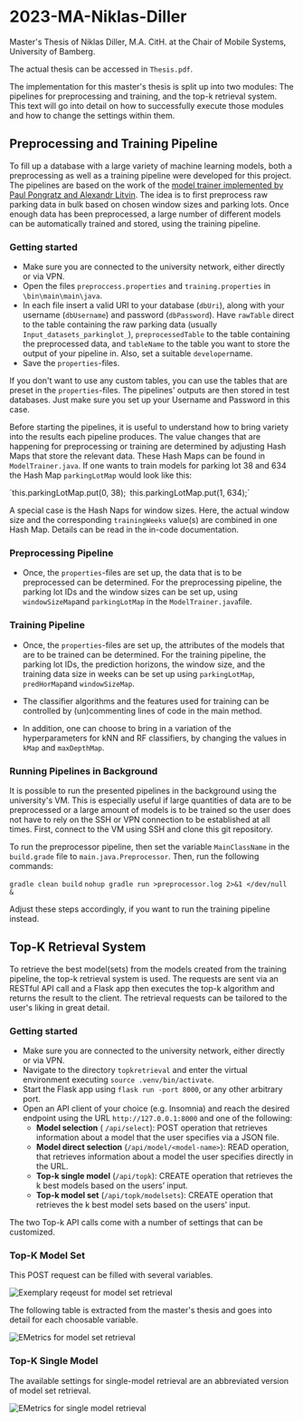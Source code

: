 # 2023-MA-Niklas-Diller

Master's Thesis of Niklas Diller, M.A. CitH. at the Chair of Mobile Systems, University of Bamberg. 

The actual thesis can be accessed in `Thesis.pdf`.

The implementation for this master's thesis is split up into two modules: The pipelines for preprocessing and training, and the top-k retrieval system. This text will go into detail on how to successfully execute those modules and how to change the settings within them.  

## Preprocessing and Training Pipeline

To fill up a database with a large variety of machine learning models, both a preprocessing as well as a training pipeline were developed for this project. The pipelines are based on the work of the [model trainer implemented by Paul Pongratz and Alexandr Litvin](https://gitlab.rz.uni-bamberg.de/mobi/living-lab/parking/-/tree/draftWithPaulsCode?ref_type=heads). The idea is to first preprocess raw parking data in bulk based on chosen window sizes and parking lots. Once enough data has been preprocessed, a large number of different models can be automatically trained and stored, using the training pipeline.

### Getting started

- Make sure you are connected to the university network, either directly or via VPN.
- Open the files `preproccess.properties` and `training.properties` in `\bin\main\main\java`.
- In each file insert a valid URI to your database (`dbUri`), along with your username (`dbUsername`) and password (`dbPassword`). Have `rawTable` direct to the table containing the raw parking data (usually `Input_datasets_parkinglot_`), `preprocessedTable` to the table containing the preprocessed data, and `tableName` to the table you want to store the output of your pipeline in. Also, set a suitable `developer`name.
- Save the `properties`-files.

If you don't want to use any custom tables, you can use the tables that are preset in the `properties`-files. The pipelines' outputs are then stored in test databases. Just make sure you set up your Username and Password in this case.

Before starting the pipelines, it is useful to understand how to bring variety into the results each pipeline produces. The value changes that are happening for preprocessing or training are determined by adjusting Hash Maps that store the relevant data. These Hash Maps can be found in `ModelTrainer.java`. If one wants to train models for parking lot 38 and 634 the Hash Map `parkingLotMap` would look like this:

´this.parkingLotMap.put(0, 38);`
`this.parkingLotMap.put(1, 634);`

A special case is the Hash Naps for window sizes. Here, the actual window size and the corresponding `trainingWeeks` value(s) are combined in one Hash Map. Details can be read in the in-code documentation. 


### Preprocessing Pipeline

- Once, the `properties`-files are set up, the data that is to be preprocessed can be determined. For the preprocessing pipeline, the parking lot IDs and the window sizes can be set up, using `windowSizeMap`and `parkingLotMap` in the `ModelTrainer.java`file. 

### Training Pipeline

- Once, the `properties`-files are set up, the attributes of the models that are to be trained can be determined. For the training pipeline, the parking lot IDs, the prediction horizons, the window size, and the training data size in weeks can be set up using `parkingLotMap`, `predHorMap`and `windowSizeMap`. 

- The classifier algorithms and the features used for training can be controlled by (un)commenting lines of code in the main method. 

- In addition, one can choose to bring in a variation of the hyperparameters for kNN and RF classifiers, by changing the values in `kMap` and `maxDepthMap`. 


### Running Pipelines in Background

It is possible to run the presented pipelines in the background using the university's VM. This is especially useful if large quantities of data are to be preprocessed or a large amount of models is to be trained so the user does not have to rely on the SSH or VPN connection to be established at all times. First, connect to the VM using SSH and clone this git repository. 

To run the preprocessor pipeline, then set the variable `MainClassName` in the `build.grade` file to `main.java.Preprocessor`. Then, run the following commands:

`gradle clean build`
`nohup gradle run >preprocessor.log 2>&1 </dev/null &`

Adjust these steps accordingly, if you want to run the training pipeline instead.

## Top-K Retrieval System

To retrieve the best model(sets) from the models created from the training pipeline, the top-k retrieval system is used. The requests are sent via an RESTful API call and a Flask app then executes the top-k algorithm and returns the result to the client. The retrieval requests can be tailored to the user's liking in great detail. 

### Getting started

- Make sure you are connected to the university network, either directly or via VPN.
- Navigate to the directory `topkretrieval` and enter the virtual environment executing `source .venv/bin/activate`. 
- Start the Flask app using `flask run -port 8000`, or any other arbitrary port. 
- Open an API client of your choice (e.g. Insomnia) and reach the desired endpoint using the URL `http://127.0.0.1:8000` and one of the following:
	- **Model selection** ( `/api/select`): POST operation that retrieves information about a model that the user specifies via a JSON file.
	- **Model direct selection** (`/api/model/<model-name>`): READ operation, that retrieves information about a model the user specifies directly in the URL.
	- **Top-k single model** (`/api/topk`): CREATE operation that retrieves the k best models based on the users’ input.
	- **Top-k model set** (`/api/topk/modelsets`): CREATE operation that retrieves the k best model sets based on the users’ input.
	
The two Top-k API calls come with a number of settings that can be customized.

### Top-K Model Set

This POST request can be filled with several variables. 

![Exemplary reqeust for model set retrieval](./docs/readmde_files/modelset_request.png)

The following table is extracted from the master's thesis and goes into detail for each choosable variable. 

![EMetrics for model set retrieval](./docs/readmde_files/modelset_metrics.png)


### Top-K Single Model
 
The available settings for single-model retrieval are an abbreviated version of model set retrieval.

![EMetrics for single model retrieval](./docs/readmde_files/singlemodel_request.png)




